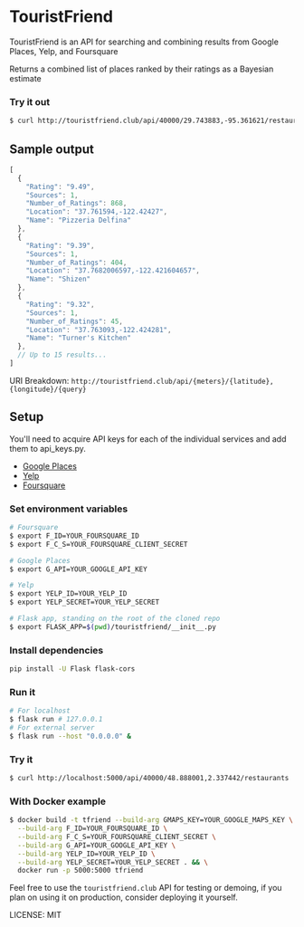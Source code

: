# TouristFriend


TouristFriend is an API for searching and combining results from Google Places, Yelp, and Foursquare

Returns a combined list of places ranked by their ratings as a Bayesian estimate

### Try it out
```Bash
$ curl http://touristfriend.club/api/40000/29.743883,-95.361621/restaurants
```

## Sample output

```JavaScript
[
  {
    "Rating": "9.49",
    "Sources": 1,
    "Number_of_Ratings": 868,
    "Location": "37.761594,-122.42427",
    "Name": "Pizzeria Delfina"
  },
  {
    "Rating": "9.39",
    "Sources": 1,
    "Number_of_Ratings": 404,
    "Location": "37.7682006597,-122.421604657",
    "Name": "Shizen"
  },
  {
    "Rating": "9.32",
    "Sources": 1,
    "Number_of_Ratings": 45,
    "Location": "37.763093,-122.424281",
    "Name": "Turner's Kitchen"
  },
  // Up to 15 results...
]
```

URI Breakdown: `http://touristfriend.club/api/{meters}/{latitude},{longitude}/{query}`

## Setup
You'll need to acquire API keys for each of the individual services and add them to api_keys.py.

+ [Google Places](https://developers.google.com/places/web-service/get-api-key)
+ [Yelp](https://www.yelp.com/developers/v3/manage_app)
+ [Foursquare](https://developer.foursquare.com/)

### Set environment variables

```Bash
# Foursquare
$ export F_ID=YOUR_FOURSQUARE_ID
$ export F_C_S=YOUR_FOURSQUARE_CLIENT_SECRET

# Google Places
$ export G_API=YOUR_GOOGLE_API_KEY

# Yelp
$ export YELP_ID=YOUR_YELP_ID
$ export YELP_SECRET=YOUR_YELP_SECRET

# Flask app, standing on the root of the cloned repo
$ export FLASK_APP=$(pwd)/touristfriend/__init__.py
```
### Install dependencies

```Bash
pip install -U Flask flask-cors
```

### Run it

```Bash
# For localhost
$ flask run # 127.0.0.1
# For external server
$ flask run --host "0.0.0.0" &
```

### Try it

```Bash
$ curl http://localhost:5000/api/40000/48.888001,2.337442/restaurants
```

### With Docker example

```Bash
$ docker build -t tfriend --build-arg GMAPS_KEY=YOUR_GOOGLE_MAPS_KEY \
  --build-arg F_ID=YOUR_FOURSQUARE_ID \
  --build-arg F_C_S=YOUR_FOURSQUARE_CLIENT_SECRET \
  --build-arg G_API=YOUR_GOOGLE_API_KEY \
  --build-arg YELP_ID=YOUR_YELP_ID \
  --build-arg YELP_SECRET=YOUR_YELP_SECRET . && \
  docker run -p 5000:5000 tfriend
```

Feel free to use the `touristfriend.club` API for testing or demoing, if you plan on using it on production, consider deploying it yourself.

LICENSE: MIT
